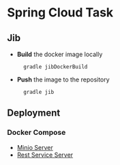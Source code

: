 # Spring Cloud Task


## Jib

- **Build** the docker image locally

        gradle jibDockerBuild

- **Push** the image to the repository

        gradle jib

## Deployment

### Docker Compose

- [Minio Server](http://dockerhost:9001/minio/dataflow-bucket/)
- [Rest Service Server](http://dockerhost:8080/departments/1)